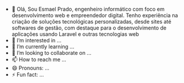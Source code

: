 - 👋 Olá, Sou Esmael Prado, engenheiro informático com foco em desenvolvimento web e empreendedor digital. Tenho experiência na criação de soluções tecnológicas personalizadas, desde sites até softwares de gestão, com destaque para o desenvolvimento de aplicações usando Laravel e outras tecnologias web
- 👀 I’m interested in ...
- 🌱 I’m currently learning ...
- 💞️ I’m looking to collaborate on ...
- 📫 How to reach me ...
- 😄 Pronouns: ...
- ⚡ Fun fact: ...

<!---
Esmael-Prado/Esmael-Prado is a ✨ special ✨ repository because its `README.md` (this file) appears on your GitHub profile.
You can click the Preview link to take a look at your changes.
--->

